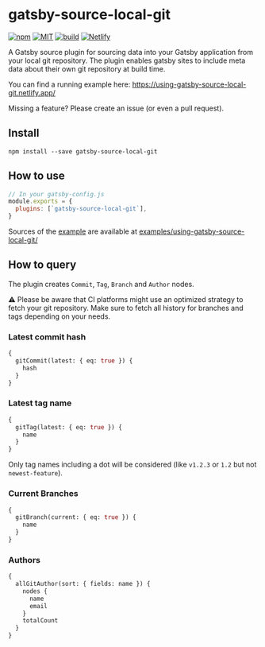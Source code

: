 # gatsby-source-local-git

[![npm](https://img.shields.io/npm/v/gatsby-source-local-git?style=for-the-badge&logo=npm)](https://www.npmjs.com/package/gatsby-source-local-git)
[![MIT](https://img.shields.io/github/license/pmudra/gatsby-source-local-git?style=for-the-badge)](https://github.com/PMudra/gatsby-source-local-git/blob/master/LICENSE)
[![build](https://img.shields.io/github/workflow/status/PMudra/gatsby-source-local-git/Node%20CI?logo=github&style=for-the-badge)](https://github.com/PMudra/gatsby-source-local-git/actions)
[![Netlify](https://img.shields.io/netlify/0d695d10-14c7-44e3-8fd9-b561762f087b?style=for-the-badge&logo=netlify)](https://app.netlify.com/sites/using-gatsby-source-local-git/deploys)

A Gatsby source plugin for sourcing data into your Gatsby application from your local git repository.
The plugin enables gatsby sites to include meta data about their own git repository at build time.

You can find a running example here: https://using-gatsby-source-local-git.netlify.app/

Missing a feature? Please create an issue (or even a pull request).

## Install

```shell
npm install --save gatsby-source-local-git
```

## How to use

```javascript
// In your gatsby-config.js
module.exports = {
  plugins: [`gatsby-source-local-git`],
}
```

Sources of the [example](https://using-gatsby-source-local-git.netlify.app/) are available at [examples/using-gatsby-source-local-git/](examples/using-gatsby-source-local-git/)

## How to query

The plugin creates `Commit`, `Tag`, `Branch` and `Author` nodes.

:warning: Please be aware that CI platforms might use an optimized strategy to fetch your git repository. Make sure to fetch all history for branches and tags depending on your needs.

### Latest commit hash

```graphql
{
  gitCommit(latest: { eq: true }) {
    hash
  }
}
```

### Latest tag name

```graphql
{
  gitTag(latest: { eq: true }) {
    name
  }
}
```

Only tag names including a dot will be considered (like `v1.2.3` or `1.2` but not `newest-feature`).

### Current Branches

```graphql
{
  gitBranch(current: { eq: true }) {
    name
  }
}
```

### Authors

```graphql
{
  allGitAuthor(sort: { fields: name }) {
    nodes {
      name
      email
    }
    totalCount
  }
}
```
